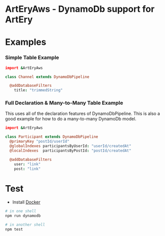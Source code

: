 # ArtEryAws - DynamoDb support for ArtEry

# Examples

### Simple Table Example

```coffeescript
import &ArtEryAws

class Channel extends DynamoDbPipeline

  @addDatabaseFilters
    title: "trimmedString"
```

### Full Declaration & Many-to-Many Table Example

This uses all of the declaration features of DynamoDbPipeline. This is also a good example for how to do a many-to-many DynamoDb model.

```coffeescript
import &ArtEryAws

class Participant extends DynamoDbPipeline
  @primaryKey "postId/userId"
  @globalIndexes participantsByUserId: "userId/createdAt"
  @localIndexes  participantsByPostId: "postId/createdAt"

  @addDatabaseFilters
    user: "link"
    post: "link"
```

# Test

- Install [Docker](https://docs.docker.com/get-docker/)

```bash
# in one shell
npm run dynamodb

# in another shell
npm test
```
